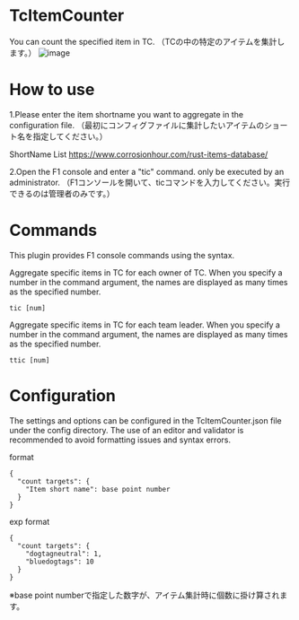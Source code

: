 # TcItemCounter
You can count the specified item in TC.
（TCの中の特定のアイテムを集計します。）
![image](https://github.com/jerkypaisen/TcItemCounter/assets/136916794/60229300-4938-47ae-ab49-e512a15c682b)

# How to use
1.Please enter the item shortname you want to aggregate in the configuration file.
（最初にコンフィグファイルに集計したいアイテムのショート名を指定してください。）

ShortName List
https://www.corrosionhour.com/rust-items-database/


2.Open the F1 console and enter a "tic" command. only be executed by an administrator.
（F1コンソールを開いて、ticコマンドを入力してください。実行できるのは管理者のみです。）



# Commands
This plugin provides F1 console commands using the syntax.

Aggregate specific items in TC for each owner of TC.
When you specify a number in the command argument, the names are displayed as many times as the specified number. 
```
tic [num]
```

Aggregate specific items in TC for each team leader.
When you specify a number in the command argument, the names are displayed as many times as the specified number. 
```
ttic [num]
```

# Configuration
The settings and options can be configured in the TcItemCounter.json file under the config directory. The use of an editor and validator is recommended to avoid formatting issues and syntax errors.

format
```
{
  "count targets": {
    "Item short name": base point number
  }
}
```

exp format
```
{
  "count targets": {
    "dogtagneutral": 1,
    "bluedogtags": 10
  }
}
```

※base point numberで指定した数字が、アイテム集計時に個数に掛け算されます。
